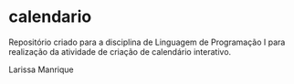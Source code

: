 # calendario
Repositório criado para a disciplina de Linguagem de Programação I para realização da atividade de criação de calendário interativo.

Larissa Manrique
